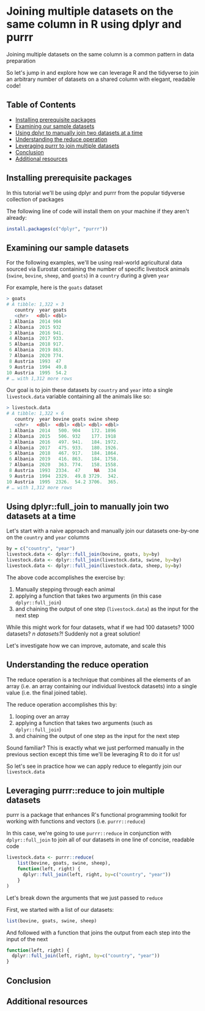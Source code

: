 # Joining multiple datasets on the same column in R using dplyr and purrr

Joining multiple datasets on the same column is a common pattern in data preparation

So let's jump in and explore how we can leverage R and the tidyverse to join an arbitrary number of datasets on a shared column with elegant, readable code!

## Table of Contents 
- [Installing prerequisite packages](#installing-prerequisite-packages)
- [Examining our sample datasets](#examining-our-sample-datasets)
- [Using dplyr to manually join two datasets at a time](#using-dplyr)
- [Understanding the reduce operation](#understanding-the-reduce-operation)
- [Leveraging purrr to join multiple datasets](#leveraging-purrr-reduce)
- [Conclusion](#conclusion)
- [Additional resources](#additional-resources)

## Installing prerequisite packages
<a src="#installing-prerequisite-packages"></a>

In this tutorial we'll be using dplyr and purrr from the popular tidyverse collection of packages

The following line of code will install them on your machine if they aren't already:

```R
install.packages(c("dplyr", "purrr"))
```

## Examining our sample datasets
<a src="#examining-our-sample-datasets"></a>

For the following examples, we'll be using real-world agricultural data sourced via Eurostat containing the number of specific livestock animals (`swine`, `bovine`, `sheep`, and `goats`) in a `country` during a given `year`

For example, here is the `goats` dataset
```R
> goats
# A tibble: 1,322 × 3
   country  year goats
   <chr>   <dbl> <dbl>
 1 Albania  2014 904
 2 Albania  2015 932
 3 Albania  2016 941.
 4 Albania  2017 933.
 5 Albania  2018 917.
 6 Albania  2019 863.
 7 Albania  2020 774.
 8 Austria  1993  47
 9 Austria  1994  49.8
10 Austria  1995  54.2
# … with 1,312 more rows
```

Our goal is to join these datasets by `country` and `year` into a single `livestock.data` variable containing all the animals like so:

```R
> livestock.data
# A tibble: 1,322 × 6
   country  year bovine goats swine sheep
   <chr>   <dbl>  <dbl> <dbl> <dbl> <dbl>
 1 Albania  2014   500. 904    172. 1896
 2 Albania  2015   506. 932    177. 1918
 3 Albania  2016   497. 941.   184. 1972.
 4 Albania  2017   475. 933.   180. 1926.
 5 Albania  2018   467. 917.   184. 1864.
 6 Albania  2019   416. 863.   184. 1758.
 7 Albania  2020   363. 774.   158. 1558.
 8 Austria  1993  2334.  47     NA   334
 9 Austria  1994  2329.  49.8 3729.  342.
10 Austria  1995  2326.  54.2 3706.  365.
# … with 1,312 more rows
```

## Using dplyr::full_join to manually join two datasets at a time
<a src="#using-dplyr"></a>

Let's start with a naive approach and manually join our datasets one-by-one on the `country` and `year` columns

```R
by = c("country", "year")
livestock.data <- dplyr::full_join(bovine, goats, by=by)
livestock.data <- dplyr::full_join(livestock.data, swine, by=by)
livestock.data <- dplyr::full_join(livestock.data, sheep, by=by)
```

The above code accomplishes the exercise by:
1. Manually stepping through each animal
2. applying a function that takes two arguments (in this case `dplyr::full_join`)
3. and chaining the output of one step (`livestock.data`) as the input for the next step

While this might work for four datasets, what if we had 100 datasets? 1000 datasets? _n datasets?!_ Suddenly not a great solution! 

Let's investigate how we can improve, automate, and scale this

## Understanding the reduce operation
<a src="#understanding-the-reduce-operation"></a> 

The reduce operation is a technique that combines all the elements of an array (i.e. an array containing our individual livestock datasets) into a single value (i.e. the final joined table).   

The reduce operation accomplishes this by:
1. looping over an array
2. applying a function that takes two arguments (such as `dplyr::full_join`) 
3. and chaining the output of one step as the input for the next step

Sound familiar? This is exactly what we just performed manually in the previous section except this time we'll be leveraging R to do it for us! 

So let's see in practice how we can apply reduce to elegantly join our `livestock.data`

## Leveraging purrr::reduce to join multiple datasets
<a src="#leveraging-purrr-reduce"></a>

purrr is a package that enhances R's functional programming toolkit for working with functions and vectors (i.e. `purrr::reduce`)

In this case, we're going to use `purrr::reduce` in conjunction with `dplyr::full_join` to join all of our datasets in one line of concise, readable code

```R
livestock.data <- purrr::reduce(
    list(bovine, goats, swine, sheep),
    function(left, right) {
      dplyr::full_join(left, right, by=c("country", "year"))
    }
)
```

Let's break down the arguments that we just passed to `reduce` 

First, we started with a list of our datasets:

```R
list(bovine, goats, swine, sheep)
```

And followed with a function that joins the output from each step into the input of the next 

```R
function(left, right) {
  dplyr::full_join(left, right, by=c("country", "year"))
}
```

## Conclusion
<a src="#conclusion"></a>

## Additional resources
<a src="#additional-resources"></a>
